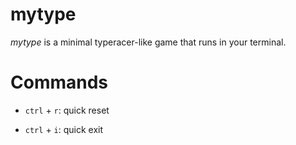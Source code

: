 # mytype

_mytype_ is a minimal typeracer-like game that runs in your terminal.

# Commands
- `ctrl` + `r`: quick reset

- `ctrl` + `i`: quick exit
